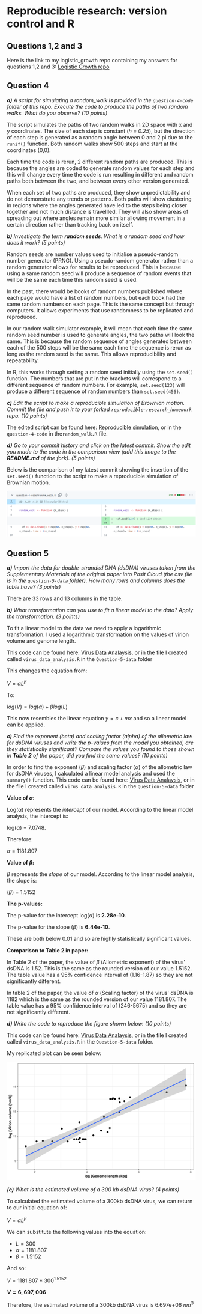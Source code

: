 # Reproducible research: version control and R

## Questions 1,2 and 3

Here is the link to my logistic_growth repo containing my answers for questions 1,2 and 3: [Logistic Growth repo](https://github.com/username123create/logistic_growth)

## Question 4

***a)** A script for simulating a random_walk is provided in the `question-4-code` folder of this repo. Execute the code to produce the paths of two random walks. What do you observe? (10 points)*

The script simulates the paths of two random walks in 2D space with x and y coordinates. The size of each step is constant (*h = 0.25*), but the direction of each step is generated as a random angle between 0 and 2 pi due to the `runif()` function. Both random walks show 500 steps and start at the coordinates (0,0).

Each time the code is rerun, 2 different random paths are produced. This is because the angles are coded to generate random values for each step and this will change every time the code is run resulting in different and random paths both between the two, and between every other version generated.

When each set of two paths are produced, they show unpredictability and do not demonstrate any trends or patterns. Both paths will show clustering in regions where the angles generated have led to the steps being closer together and not much distance is travellled. They will also show areas of spreading out where angles remain more similar allowing movement in a certain direction rather than tracking back on itself.

***b)** Investigate the term **random seeds**. What is a random seed and how does it work? (5 points)*

Random seeds are number values used to initialise a pseudo-random number generator (PRNG). Using a pseudo-random generator rather than a random generator allows for results to be reproduced. This is because using a same random seed will produce a sequence of random events that will be the same each time this random seed is used.

In the past, there would be books of random numbers published where each page would have a list of random numbers, but each book had the same random numbers on each page. This is the same concept but through computers. It allows experiments that use randomness to be replicated and reproduced.

In our random walk simulator example, it will mean that each time the same random seed number is used to generate angles, the two paths will look the same. This is because the random sequence of angles generated between each of the 500 steps will be the same each time the sequence is rerun as long as the random seed is the same. This allows reproducibility and repeatability.

In R, this works through setting a random seed initially using the `set.seed()` function. The numbers that are put in the brackets will correspond to a different sequence of random numbers. For example, `set.seed(123)` will produce a different sequence of random numbers than `set.seed(456)`.

***c)** Edit the script to make a reproducible simulation of Brownian motion. Commit the file and push it to your forked `reproducible-research_homework` repo. (10 points)*

The edited script can be found here: [Reproducible simulation](https://github.com/username123create/reproducible-research_homework/blob/dev/question-4-code/random_walk.R), or in the `question-4-code` in the`random_walk.R` file.

***d)** Go to your commit history and click on the latest commit. Show the edit you made to the code in the comparison view (add this image to the **README.md** of the fork). (5 points)*

Below is the comparison of my latest commit showing the insertion of the `set.seed()` function to the script to make a reproducible simulation of Brownian motion. 

<p align="center">

<img src="https://github.com/username123create/reproducible-research_homework/blob/dev/SeedCommitComparison.png"/>

</p>

## Question 5

***a)** Import the data for double-stranded DNA (dsDNA) viruses taken from the Supplementary Materials of the original paper into Posit Cloud (the csv file is in the `question-5-data` folder). How many rows and columns does the table have? (3 points)*

There are 33 rows and 13 columns in the table.

***b)** What transformation can you use to fit a linear model to the data? Apply the transformation. (3 points)*

To fit a linear model to the data we need to apply a logarithmic transformation. I used a logarithmic transformation on the values of virion volume and genome length. 

This code can be found here: [Virus Data Analaysis](https://github.com/username123create/reproducible-research_homework/blob/dev/question-5-data/virus_data_analysis.R), or in the file I created called `virus_data_analysis.R` in the `Question-5-data` folder

This changes the equation from:

$`V = \alpha L^{\beta}`$

To:

$`log(V) = log(\alpha) + \beta log(L)`$

This now resembles the linear equation $y = c + mx$ and so a linear model can be applied.

***c)** Find the exponent (beta) and scaling factor (alpha) of the allometric law for dsDNA viruses and write the p-values from the model you obtained, are they statistically significant? Compare the values you found to those shown in **Table 2** of the paper, did you find the same values? (10 points)*

In order to find the exponent ($\beta$) and scaling factor ($\alpha$) of the allometric law for dsDNA viruses, I calculated a linear model analysis and used the `summary()` function. This code can be found here: [Virus Data Analaysis](https://github.com/username123create/reproducible-research_homework/blob/dev/question-5-data/virus_data_analysis.R), or in the file I created called `virus_data_analysis.R` in the `Question-5-data` folder

**Value of $\alpha$:**

Log($\alpha$) represents the *intercept* of our model. According to the linear model analysis, the intercept is:

log($\alpha$) = 7.0748.

Therefore:

$\alpha$ = 1181.807

**Value of $\beta$:**

$\beta$ represents the *slope* of our model. According to the linear model analysis, the slope is:

($\beta$) = 1.5152

**The p-values:**

The p-value for the intercept log($\alpha$) is **2.28e-10**.

The p-value for the slope ($\beta$) is **6.44e-10**.

These are both below 0.01 and so are highly statistically significant values.

**Comparison to Table 2 in paper:**

In Table 2 of the paper, the value of $\beta$ (Allometric exponent) of the virus' dsDNA is 1.52. This is the same as the rounded version of our value 1.5152. The table value has a 95% confidence interval of (1.16-1.87) so they are not significantly different.

In table 2 of the paper, the value of $\alpha$ (Scaling factor) of the virus' dsDNA is 1182 which is the same as the rounded version of our value 1181.807. The table value has a 95% confidence interval of (246-5675) and so they are not significantly different.

***d)** Write the code to reproduce the figure shown below. (10 points)*


This code can be found here: [Virus Data Analaysis](https://github.com/username123create/reproducible-research_homework/blob/dev/question-5-data/virus_data_analysis.R), or in the file I created called `virus_data_analysis.R` in the `Question-5-data` folder.

My replicated plot can be seen below:
<p align="center">

<img src="https://github.com/username123create/reproducible-research_homework/blob/dev/question-5-data/LinearPlot.png" />

</p>

***(e)** What is the estimated volume of a 300 kb dsDNA virus? (4 points)*

To calculated the estimated volume of a 300kb dsDNA virus, we can return to our initial equation of:

$`V = \alpha L^{\beta}`$

We can substitute the following values into the equation:

-   $`L = 300`$
-   $`\alpha = 1181.807`$
-   $`\beta = 1.5152`$

And so:

$`V = 1181.807 * 300^{1.5152}`$

**$`V = 6,697,006`$**

Therefore, the estimated volume of a 300kb dsDNA virus is 6.697e+06 $nm^3$
